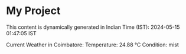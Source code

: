 # My Project

This content is dynamically generated in Indian Time (IST): 2024-05-15 01:47:05 IST


Current Weather in Coimbatore:
Temperature: 24.88 °C
Condition: mist
